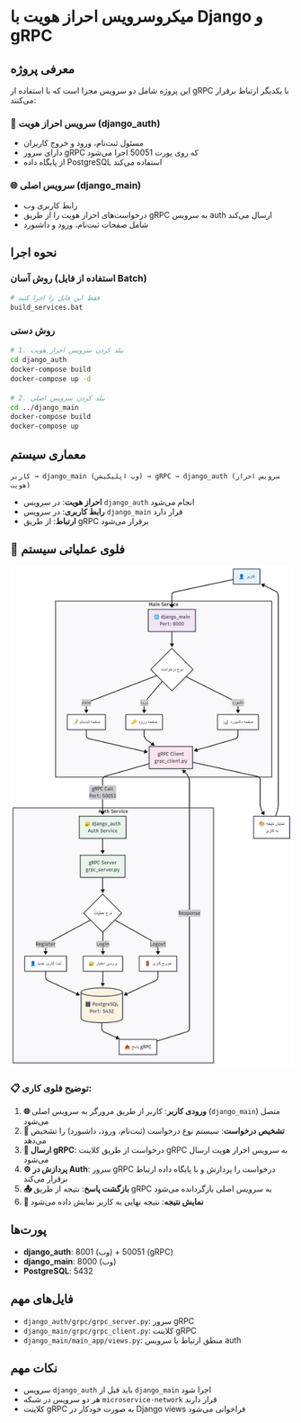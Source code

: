 # میکروسرویس احراز هویت با Django و gRPC

## معرفی پروژه

این پروژه شامل دو سرویس مجزا است که با استفاده از gRPC با یکدیگر ارتباط برقرار می‌کنند:

### 🔐 سرویس احراز هویت (django_auth)
- مسئول ثبت‌نام، ورود و خروج کاربران
- دارای سرور gRPC که روی پورت 50051 اجرا می‌شود
- از پایگاه داده PostgreSQL استفاده می‌کند

### 🌐 سرویس اصلی (django_main)  
- رابط کاربری وب
- درخواست‌های احراز هویت را از طریق gRPC به سرویس auth ارسال می‌کند
- شامل صفحات ثبت‌نام، ورود و داشبورد

## نحوه اجرا

### روش آسان (استفاده از فایل Batch)
```bash
# فقط این فایل را اجرا کنید
build_services.bat
```

### روش دستی
```bash
# 1. بیلد کردن سرویس احراز هویت
cd django_auth
docker-compose build
docker-compose up -d

# 2. بیلد کردن سرویس اصلی
cd ../django_main
docker-compose build
docker-compose up
```

## معماری سیستم

```
کاربر → django_main (وب اپلیکیشن) → gRPC → django_auth (سرویس احراز هویت)
```

- **احراز هویت**: در سرویس `django_auth` انجام می‌شود
- **رابط کاربری**: در سرویس `django_main` قرار دارد
- **ارتباط**: از طریق gRPC برقرار می‌شود

## 🔄 فلوی عملیاتی سیستم

![flow](assets/flow.png)

### 📋 توضیح فلوی کاری:

1. **🌐 ورودی کاربر**: کاربر از طریق مرورگر به سرویس اصلی (`django_main`) متصل می‌شود
2. **🎯 تشخیص درخواست**: سیستم نوع درخواست (ثبت‌نام، ورود، داشبورد) را تشخیص می‌دهد
3. **📡 ارسال gRPC**: درخواست از طریق کلاینت gRPC به سرویس احراز هویت ارسال می‌شود
4. **⚙️ پردازش در Auth**: سرور gRPC درخواست را پردازش و با پایگاه داده ارتباط برقرار می‌کند
5. **📤 بازگشت پاسخ**: نتیجه از طریق gRPC به سرویس اصلی بازگردانده می‌شود
6. **🎨 نمایش نتیجه**: نتیجه نهایی به کاربر نمایش داده می‌شود

## پورت‌ها

- **django_auth**: 8001 (وب) + 50051 (gRPC)
- **django_main**: 8000 (وب)
- **PostgreSQL**: 5432

## فایل‌های مهم

- `django_auth/grpc/grpc_server.py`: سرور gRPC
- `django_main/grpc/grpc_client.py`: کلاینت gRPC
- `django_main/main_app/views.py`: منطق ارتباط با سرویس auth

## نکات مهم

- سرویس `django_auth` باید قبل از `django_main` اجرا شود
- هر دو سرویس در شبکه `microservice-network` قرار دارند
- کلاینت gRPC به صورت خودکار در Django views فراخوانی می‌شود